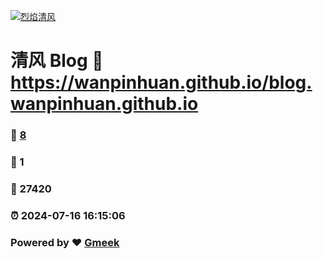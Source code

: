 [![烈焰清风](https://img.qfwl.tk/file/180676d76f0bd14023166.jpg)](https://github.com/wanpinhuan)

# 清风 Blog :link: https://wanpinhuan.github.io/blog.wanpinhuan.github.io 
### :page_facing_up: [8](https://wanpinhuan.github.io/blog.wanpinhuan.github.io/tag.html) 
### :speech_balloon: 1 
### :hibiscus: 27420 
### :alarm_clock: 2024-07-16 16:15:06 
### Powered by :heart: [Gmeek](https://github.com/Meekdai/Gmeek)
